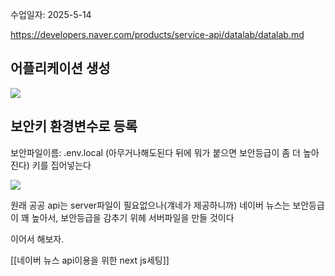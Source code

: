수업일자: 2025-5-14

https://developers.naver.com/products/service-api/datalab/datalab.md

## 어플리케이션 생성

![](https://i.imgur.com/6VEGLjW.png)

## 보안키 환경변수로 등록

보안파일이름: .env.local (아무거나해도된다 뒤에 뭐가 붙으면 보안등급이 좀 더 높아진다)
키를 집어넣는다

![](https://i.imgur.com/Cb6Vcot.png)


원래 공공 api는 server파일이 필요없으나(걔네가 제공하니까)
네이버 뉴스는 보안등급이 꽤 높아서, 보안등급을 감추기 위헤 서버파일을 만들 것이다

이어서 해보자.

[[네이버 뉴스 api이용을 위한 next js세팅]]